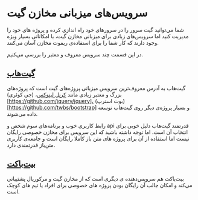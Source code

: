 سرویس‌های میزبانی مخازن گیت
=====
شما می‌توانید گیت سرور را در سرورهای خود راه اندازی کرده و پروژه های خود را مدیریت کنید اما سرویس‌های زیادی برای میزبانی مخازن گیت، با امکاناتی بسیار ویژه وجود دارند که کار شما را برای استفاده‌ی ریموت مخازن آسان می‌کنند.

در این قسمت چند سرویس معروف و معتبر را بررسی می‌کنیم.

[گیت‌هاب](https://github.com)
-----
گیت‌هاب به آدرس معروف‌ترین سرویس میزبانی پروژه‌های گیت است که پروژه‌های بزرگ و معتبر زیادی مانند [کرنل لینوکس](https://github.com/torvalds/linux)، (جی کوئری)[https://github.com/jquery/jquery]، (بوت استرپ)[https://github.com/twbs/bootstrap] و بسیار پروژه‌ی دیگر روی گیت‌هاب توسعه داده می‌شوند.

رابط کاربری خوب و برنامه‌های سوم شخص و api قدرتمند گیت‌هاب دلیل خوبی برای انتخاب آن است، اما توجه داشته باشید که این سرویس برای مخازن خصوصی رایگان نیست اما استفاده از آن برای پروژه های متن باز کاملا رایگان است و جامعه‌ی کاربری متن‌باز قدرتمندی دارد.


[بیت‌باکت](https://bitbucket.org)
-----
بیت‌باکت هم سرویس‌دهنده ی دیگری است که از مخازن گیت و مرکوریال پشتیبانی می‌کند و امکان جالب آن رایگان بودن پروژه های خصوصی برای افراد یا تیم های کوچک است.
